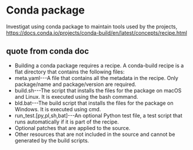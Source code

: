 # Conda package
Investigat using conda package to maintain tools used by the projects,
https://docs.conda.io/projects/conda-build/en/latest/concepts/recipe.html

## quote from conda doc
- Building a conda package requires a recipe. A conda-build recipe is a flat directory that contains the following files:
- meta.yaml---A file that contains all the metadata in the recipe. Only package/name and package/version are required.
- build.sh---The script that installs the files for the package on macOS and Linux. It is executed using the bash command.
- bld.bat---The build script that installs the files for the package on Windows. It is executed using cmd.
- run_test.[py,pl,sh,bat]---An optional Python test file, a test script that runs automatically if it is part of the recipe.
- Optional patches that are applied to the source.
- Other resources that are not included in the source and cannot be generated by the build scripts. 

## 
